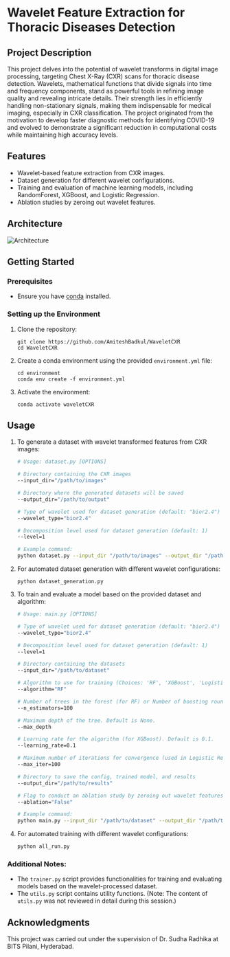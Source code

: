 # Wavelet Feature Extraction for Thoracic Diseases Detection

## Project Description

This project delves into the potential of wavelet transforms in digital image processing, targeting Chest X-Ray (CXR) scans for thoracic disease detection. Wavelets, mathematical functions that divide signals into time and frequency components, stand as powerful tools in refining image quality and revealing intricate details. Their strength lies in efficiently handling non-stationary signals, making them indispensable for medical imaging, especially in CXR classification. The project originated from the motivation to develop faster diagnostic methods for identifying COVID-19 and evolved to demonstrate a significant reduction in computational costs while maintaining high accuracy levels.

## Features

- Wavelet-based feature extraction from CXR images.
- Dataset generation for different wavelet configurations.
- Training and evaluation of machine learning models, including RandomForest, XGBoost, and Logistic Regression.
- Ablation studies by zeroing out wavelet features.

## Architecture
![Architecture](architecture.png)

## Getting Started

### Prerequisites

- Ensure you have [conda](https://docs.conda.io/en/latest/) installed.

### Setting up the Environment

1. Clone the repository:
   ```
   git clone https://github.com/AmiteshBadkul/WaveletCXR
   cd WaveletCXR
   ```

2. Create a conda environment using the provided `environment.yml` file:
   ```
   cd environment
   conda env create -f environment.yml
   ```

3. Activate the environment:
   ```
   conda activate waveletCXR
   ```

## Usage

1. To generate a dataset with wavelet transformed features from CXR images:
    ```bash
    # Usage: dataset.py [OPTIONS]

    # Directory containing the CXR images
    --input_dir="/path/to/images"

    # Directory where the generated datasets will be saved
    --output_dir="/path/to/output"

    # Type of wavelet used for dataset generation (default: "bior2.4")
    --wavelet_type="bior2.4"

    # Decomposition level used for dataset generation (default: 1)
    --level=1

    # Example command:
    python dataset.py --input_dir "/path/to/images" --output_dir "/path/to/output" --wavelet_type "bior2.4" --level 1
    ```

2. For automated dataset generation with different wavelet configurations:
   ```
   python dataset_generation.py
   ```

3. To train and evaluate a model based on the provided dataset and algorithm:
    ```bash
    # Usage: main.py [OPTIONS]

    # Type of wavelet used for dataset generation (default: "bior2.4")
    --wavelet_type="bior2.4"

    # Decomposition level used for dataset generation (default: 1)
    --level=1

    # Directory containing the datasets
    --input_dir="/path/to/dataset"

    # Algorithm to use for training (Choices: 'RF', 'XGBoost', 'Logistic')
    --algorithm="RF"

    # Number of trees in the forest (for RF) or Number of boosting rounds (for XGBoost). Default is 100.
    --n_estimators=100

    # Maximum depth of the tree. Default is None.
    --max_depth

    # Learning rate for the algorithm (for XGBoost). Default is 0.1.
    --learning_rate=0.1

    # Maximum number of iterations for convergence (used in Logistic Regression). Default is 100.
    --max_iter=100

    # Directory to save the config, trained model, and results
    --output_dir="/path/to/results"

    # Flag to conduct an ablation study by zeroing out wavelet features (default: "False").
    --ablation="False"

    # Example command:
    python main.py --input_dir "/path/to/dataset" --output_dir "/path/to/results" --algorithm "RF"
    ```
4. For automated training with different wavelet configurations:
    ```bash
    python all_run.py
    ```



### Additional Notes:

- The `trainer.py` script provides functionalities for training and evaluating models based on the wavelet-processed dataset.
- The `utils.py` script contains utility functions. (Note: The content of `utils.py` was not reviewed in detail during this session.)

## Acknowledgments

This project was carried out under the supervision of Dr. Sudha Radhika at BITS Pilani, Hyderabad.

